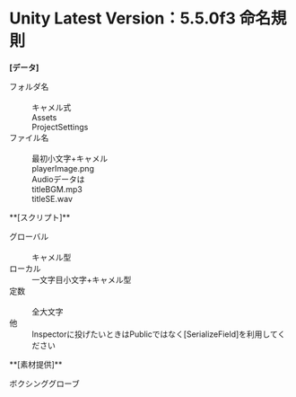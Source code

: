 Unity Latest Version：5.5.0f3
命名規則  
========
**[データ]**
<dl>
    <dt>フォルダ名</dt>
    <dd>キャメル式</dd>
    <dd>Assets</dd>
    <dd>ProjectSettings</dd>
    <dt>ファイル名</dt>
    <dd>最初小文字+キャメル</dd>
    <dd>playerImage.png</dd>
    <dd>Audioデータは</dd>
    <dd>titleBGM.mp3</dd>
    <dd>titleSE.wav</dd>
</dl>
**[スクリプト]**
<dl>
    <dt>グローバル</dt>
    <dd>キャメル型</dd>
    <dt>ローカル</dt>
    <dd>一文字目小文字+キャメル型</dd>
    <dt>定数</dt>
    <dd>全大文字</dd>
    <dt>他</dt>
    <dd>Inspectorに投げたいときはPublicではなく[SerializeField]を利用してください</dd>
</dl>
**[素材提供]**
<dl>
<dt>ボクシンググローブ</dt>
</dl>

